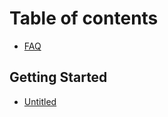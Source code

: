 # Table of contents

* [FAQ](README.md)

## Getting Started

* [Untitled](getting-started/untitled.md)

